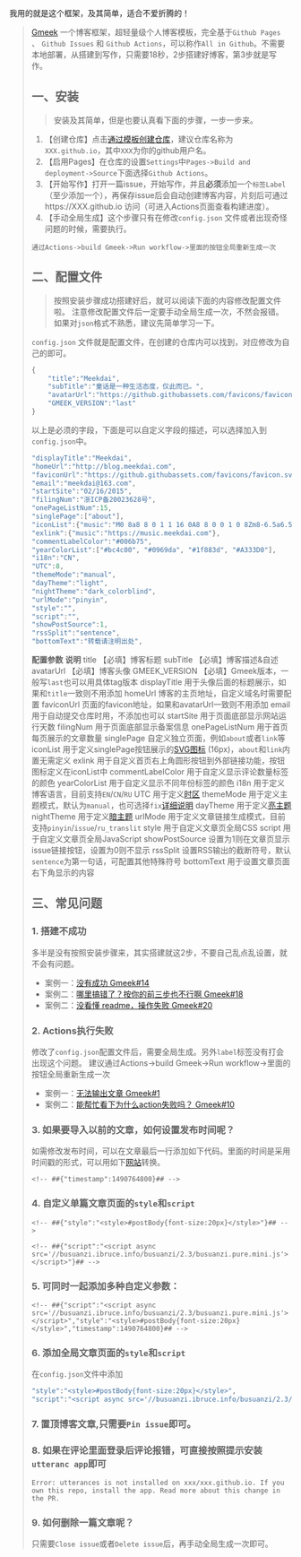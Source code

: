 我用的就是这个框架，及其简单，适合不爱折腾的！

> [Gmeek](https://github.com/Meekdai/Gmeek) 一个博客框架，超轻量级个人博客模板，完全基于`Github Pages `、 `Github Issues` 和 `Github Actions`，可以称作`All in Github`。不需要本地部署，从搭建到写作，只需要18秒，2步搭建好博客，第3步就是写作。
> 
> ## 一、安装
> > 安装及其简单，但是也要认真看下面的步骤，一步一步来。
> 
> 1. 【创建仓库】点击[通过模板创建仓库](https://github.com/new?template_name=Gmeek-template&template_owner=Meekdai)，建议仓库名称为`XXX.github.io`，其中`XXX`为你的github用户名。
> 2. 【启用Pages】在仓库的设置`Settings`中`Pages->Build and deployment->Source`下面选择`Github Actions`。
> 3. 【开始写作】打开一篇issue，开始写作，并且**必须**添加一个`标签Label`（至少添加一个），再保存issue后会自动创建博客内容，片刻后可通过https://XXX.github.io 访问（可进入Actions页面查看构建进度）。
> 4. 【手动全局生成】这个步骤只有在修改`config.json` 文件或者出现奇怪问题的时候，需要执行。
> 
> ```p4
> 通过Actions->build Gmeek->Run workflow->里面的按钮全局重新生成一次
> ```
> 
> ## 二、配置文件
> > 按照安装步骤成功搭建好后，就可以阅读下面的内容修改配置文件啦。
> > 注意修改配置文件后一定要手动全局生成一次，不然会报错。
> > 如果对`json`格式不熟悉，建议先简单学习一下。
> 
> `config.json` 文件就是配置文件，在创建的仓库内可以找到，对应修改为自己的即可。
> 
> ```js
> {
>     "title":"Meekdai",
>     "subTitle":"童话是一种生活态度，仅此而已。",
>     "avatarUrl":"https://github.githubassets.com/favicons/favicon.svg",
>     "GMEEK_VERSION":"last"
> }
> ```
> 
> 以上是必须的字段，下面是可以自定义字段的描述，可以选择加入到`config.json`中。
> 
> ```js
> "displayTitle":"Meekdai",
> "homeUrl":"http://blog.meekdai.com",
> "faviconUrl":"https://github.githubassets.com/favicons/favicon.svg",
> "email":"meekdai@163.com",
> "startSite":"02/16/2015",
> "filingNum":"浙ICP备20023628号",
> "onePageListNum":15,
> "singlePage":["about"],
> "iconList":{"music":"M0 8a8 8 0 1 1 16 0A8 8 0 0 1 0 8Zm8-6.5a6.5 6.5 0 1 0 0 13 6.5 6.5 0 0 0 0-13Z"},
> "exlink":{"music":"https://music.meekdai.com"},
> "commentLabelColor":"#006b75",
> "yearColorList":["#bc4c00", "#0969da", "#1f883d", "#A333D0"],
> "i18n":"CN",
> "UTC":8,
> "themeMode":"manual",
> "dayTheme":"light",
> "nightTheme":"dark_colorblind",
> "urlMode":"pinyin",
> "style":"",
> "script":"",
> "showPostSource":1,
> "rssSplit":"sentence",
> "bottomText":"转载请注明出处",
> ```
> 
> **配置参数**	**说明**
> title	【必填】博客标题
> subTitle	【必填】博客描述&自述
> avatarUrl	【必填】博客头像
> GMEEK_VERSION	【必填】Gmeek版本，一般写`last`也可以用具体tag版本
> displayTitle	用于头像后面的标题展示，如果和`title`一致则不用添加
> homeUrl	博客的主页地址，自定义域名时需要配置
> faviconUrl	页面的favicon地址，如果和avatarUrl一致则不用添加
> email	用于自动提交仓库时用，不添加也可以
> startSite	用于页面底部显示网站运行天数
> filingNum	用于页面底部显示备案信息
> onePageListNum	用于首页每页展示的文章数量
> singlePage	自定义独立页面，例如`about`或者`link`等
> iconList	用于定义singlePage按钮展示的[SVG图标](https://primer.style/foundations/icons/#16px) (16px)，`about`和`link`内置无需定义
> exlink	用于自定义首页右上角圆形按钮到外部链接功能，按钮图标定义在iconList中
> commentLabelColor	用于自定义显示评论数量标签的颜色
> yearColorList	用于自定义显示不同年份标签的颜色
> i18n	用于定义博客语言，目前支持`EN`/`CN`/`RU`
> UTC	用于定义[时区](https://en.wikipedia.org/wiki/List_of_UTC_offsets)
> themeMode	用于定义主题模式，默认为`manual`，也可选择`fix`[详细说明](https://blog.meekdai.com/post/Gmeek-liang-an-zhu-ti-pei-zhi-fang-shi.html)
> dayTheme	用于定义[亮主题](https://github.com/settings/appearance)
> nightTheme	用于定义[暗主题](https://github.com/settings/appearance)
> urlMode	用于定义文章链接生成模式，目前支持`pinyin`/`issue`/`ru_translit`
> style	用于自定义文章页全局CSS
> script	用于自定义文章页全局JavaScript
> showPostSource	设置为1则在文章页显示issue链接按钮，设置为0则不显示
> rssSplit	设置RSS输出的截断符号，默认`sentence`为第一句话，可配置其他特殊符号
> bottomText	用于设置文章页面右下角显示的内容
> ## 三、常见问题
> ### 1. 搭建不成功
> 多半是没有按照安装步骤来，其实搭建就这2步，不要自己乱点乱设置，就不会有问题。
> 
> * 案例一：[没有成功 Gmeek#14](https://github.com/Meekdai/Gmeek/issues/14)
> * 案例二：[哪里搞错了？按你的前三步也不行啊 Gmeek#18](https://github.com/Meekdai/Gmeek/issues/18)
> * 案例二：[没看懂 readme，操作失败 Gmeek#20](https://github.com/Meekdai/Gmeek/issues/20)
> 
> ### 2. Actions执行失败
> 修改了`config.json`配置文件后，需要全局生成。另外`label`标签没有打会出现这个问题。 建议通过Actions->build Gmeek->Run workflow->里面的按钮全局重新生成一次
> 
> * 案例一：[无法输出文章 Gmeek#1](https://github.com/Meekdai/Gmeek/issues/1)
> * 案例二：[能帮忙看下为什么action失败吗？ Gmeek#10](https://github.com/Meekdai/Gmeek/issues/10)
> 
> ### 3. 如果要导入以前的文章，如何设置发布时间呢？
> 如需修改发布时间，可以在文章最后一行添加如下代码。里面的时间是采用时间戳的形式，可以用如下[网站](https://tool.lu/timestamp)转换。
> 
> ```
> <!-- ##{"timestamp":1490764800}## -->
> ```
> 
> ### 4. 自定义单篇文章页面的`style`和`script`
> ```
> <!-- ##{"style":"<style>#postBody{font-size:20px}</style>"}## -->
> ```
> 
> ```
> <!-- ##{"script":"<script async src='//busuanzi.ibruce.info/busuanzi/2.3/busuanzi.pure.mini.js'></script>"}## -->
> ```
> 
> ### 5. 可同时一起添加多种自定义参数：
> ```
> <!-- ##{"script":"<script async src='//busuanzi.ibruce.info/busuanzi/2.3/busuanzi.pure.mini.js'></script>","style":"<style>#postBody{font-size:20px}</style>","timestamp":1490764800}## -->
> ```
> 
> ### 6. 添加全局文章页面的`style`和`script`
> 在`config.json`文件中添加
> 
> ```js
> "style":"<style>#postBody{font-size:20px}</style>",
> "script":"<script async src='//busuanzi.ibruce.info/busuanzi/2.3/busuanzi.pure.mini.js'></script>",
> ```
> 
> ### 7. 置顶博客文章,只需要`Pin issue`即可。
> ### 8. 如果在评论里面登录后评论报错，可直接按照提示安装`utteranc app`即可
> ```
> Error: utterances is not installed on xxx/xxx.github.io. If you own this repo, install the app. Read more about this change in the PR.
> ```
> 
> ### 9. 如何删除一篇文章呢？
> 只需要`Close issue`或者`Delete issue`后，再手动全局生成一次即可。
>


